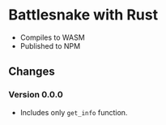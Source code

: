 # Battlesnake with Rust

- Compiles to WASM
- Published to NPM

## Changes

### Version 0.0.0

- Includes only `get_info` function.
